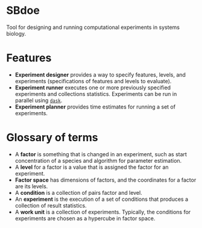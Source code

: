 # SBdoe
Tool for designing and running computational experiments in systems biology.

# Features
* **Experiment designer** provides a way to specify features, levels, and experiments (specifications of features and levels to evaluate).
* **Experiment runner** executes one or more previously specified experiments and collections statistics. Experiments can be run in parallel using [``dask``](https://www.dask.org/).
* **Experiment planner** provides time estimates for running a set of experiments.

# Glossary of terms
* A **factor** is something that is changed in an experiment, such as start concentration of a species and algorithm for parameter estimation.
* A **level** for a factor is a value that is assigned the factor for an experiment.
* **Factor space** has dimensions of factors, and the coordinates for a factor are its levels.
* A **condition** is a collection of pairs factor and level.
* An **experiment** is the execution of a set of conditions that produces a collection of result statistics.
* A **work unit** is a collection of experiments. Typically, the conditions for experiments are chosen as a hypercube in factor space.
